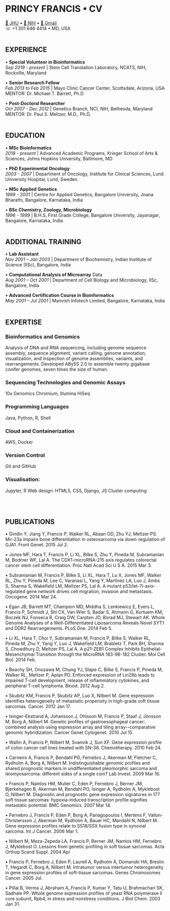 
# PRINCY FRANCIS   •   CV
[📧 JHU](mailto:pfranc10@jh.edu) • [📧 NIH](mailto:francisp2@nih.gov)  • [📧 Gmail](mailto:princyfrancis24@gmail.com) <br>
☏ +1 301 646 4414 • MD, USA
<br><br>

## EXPERIENCE
• **Special Volunteer in Bioinformatics** <br>
_Sep 2019 - present_  |  Stem Cell Translation Laboratory, NCATS, NIH, Rockville, Maryland

• **Senior Research Fellow** <br>
_Feb 2013 to Feb 2015_  |  Mayo Clinic Cancer Center, Scottsdale, Arizona, USA <br>
MENTOR: Dr. Michael T. Barrett, Ph.D

• **Post-Doctoral Researcher** <br>
_Oct 2007 - Dec 2012_  |  Genetics Branch, NCI, NIH, Bethesda, Maryland <br>
MENTOR: Dr. Paul S. Meltzer, M.D., Ph.D. <br>
<br>

## EDUCATION
• **MSc Bioinformatics** <br>
_2018 - present_  |  Advanced Academic Programs, Krieger School of Arts & Sciences, Johns Hopkins University, Baltimore, MD

• **PhD Experimental Oncology** <br>
_2003 - 2007_  |  Department of Oncology, Institute for Clinical Sciences, Lund University Hospital, Lund, Sweden.

• **MSc Applied Genetics** <br>
_1999 - 2001_  |  Centre for Applied Genetics, Bangalore University, Jnana Bharathi, Bangalore, Karnataka, India

• **BSc Chemistry, Zoology, Microbiology** <br>
_1996 - 1999_  |  B.H.S. First Grade College, Bangalore University, Jayanagar, Bangalore, Karnataka, India <br>
<br>

## ADDITIONAL TRAINING
• **Lab Assistant** <br>
_Nov 2001 – Jan 2003_  |  Department of Biochemistry, Indian Institute of Science (IISc), Bangalore, India <br>
  
• **Computational Analysis of Microarray** Data <br>
_Aug 2001 – Oct 2001_  | Department of Cell Biology and Microbiology, IISc, Bangalore, India <br>
  
• **Advanced Certification Course in Bioinformatics** <br>
_May 2001 – Jul 2001_  |  Manvish Infotech Limited, Bangalore, Karnataka, India <br>
<br>

## EXPERTISE
### Bioinformatics and Genomics
Analysis of DNA and RNA sequencing, including genome sequence assembly, sequence alignment, variant calling, genome annotation, visualization, and inspection of genome assemblies, variants, and rearrangements. Developed ABySS 2.0 to assemble twenty gigabase conifer genomes, seven times the size of human.
### Sequencing Technologies and Genomic Assays
10x Genomics Chromium, Illumina HiSeq
### Programming Languages
Java, Python, R, Shell
### Cloud and Containerization
AWS, Docker
### Version Control
Git and GitHub
### Visualisation:
Jupyter, R
Web design:
HTML5, CSS, Django, JS
Cluster computing

<br><br>
## PUBLICATIONS
• Gindin Y, Jiang Y, Francis P, Walker RL, Abaan OD, Zhu YJ, Meltzer PS. Mir-23a impairs bone differentiation in osteosarcoma via down-regulation of GJA1. Front Genet. 2015 Jul 2.

• Jones MF, Hara T, Francis P, Li XL, Bilke S, Zhu Y, Pineda M, Subramanian M, Bodmer WF, Lal A. The CDX1-microRNA-215 axis regulates colorectal cancer stem cell differentiation. Proc Natl Acad Sci U S A. 2015 Mar 3.

• Subramanian M, Francis P, Bilke S, Li XL, Hara T, Lu X, Jones MF, Walker RL, Zhu Y, Pineda M, Lee C, Varanasi L, Yang Y, Martinez LA, Luo J, Ambs S, Sharma S, Wakefield LM, Meltzer PS, Lal A. A mutant p53/let-7i-axis-regulated gene network drives cell migration, invasion and metastasis. Oncogene. 2014 Mar 24.

• Egan JB, Barrett MT, Champion MD, Middha S, Lenkiewicz E, Evers L, Francis P, Schmidt J, Shi CX, Van Wier S, Badar S, Ahmann G, Kortuem KM, Boczek NJ, Fonseca R, Craig DW, Carpten JD, Borad MJ, Stewart AK. Whole Genome Analyses of a Well-Differentiated Liposarcoma Reveals Novel SYT1 and DDR2 Rearrangements. PLoS One. 2014 Feb 5.

• Li XL, Hara T, Choi Y, Subramanian M, Francis P, Bilke S, Walker RL, Pineda M, Zhu Y, Yang Y, Luo J, Wakefield LM, Brabletz T, Park BH, Sharma S, Chowdhury D, Meltzer PS, Lal A. A p21-ZEB1 Complex Inhibits Epithelial-Mesenchymal Transition through the MicroRNA 183-96-182 Cluster. Mol Cell Biol. 2014 Feb.

• Beachy SH, Onozawa M, Chung YJ, Slape C, Bilke S, Francis P, Pineda M, Walker RL, Meltzer P, Aplan PD. Enforced expression of Lin28b leads to impaired T-cell development, release of inflammatory cytokines, and peripheral T-cell lymphoma. Blood. 2012 Aug 2.
			
• Skubitz KM, Francis P, Skubitz AP, Luo X, Nilbert M. Gene expression identifies heterogeneity of metastatic propensity in high-grade soft tissue sarcomas. Cancer. 2012 Jan 17.
			
• Isinger-Ekstrand A, Johansson J, Ohlsson M, Francis P, Staaf J, Jönsson M, Borg A, Nilbert M. Genetic profiles of gastroesophageal cancer: combined analysis using expression array and tiling array--comparative genomic hybridization. Cancer Genet Cytogenet. 2010 Jul 15.
			
• Wallin A, Francis P, Nilbert M, Svanvik J, Sun XF. Gene expression profile of colon cancer cell lines treated with SN-38. Chemotherapy. 2010 Feb 24.
			
• Carneiro A, Francis P, Bendahl PO, Fernebro J, Akerman M, Fletcher C, Rydholm A, Borg A, Nilbert M. Indistinguishable genomic profiles and shared prognostic markers in undifferentiated pleomorphic sarcoma and leiomyosarcoma: different sides of a single coin? Lab Invest. 2009 Mar 16.
			
• Francis P, Namlos HM, Muller C, Eden P, Fernebro J, Berner JM, Bjerkehagen B, Akerman M, Bendahl PO, Isinger A, Rydholm A, Myklebost O, Nilbert M. Diagnostic and prognostic gene expression signatures in 177 soft tissue sarcomas: hypoxia-induced transcription profile signifies metastatic potential. BMC Genomics. 2007 Mar 14.
			
• Fernebro J, Francis P, Eden P, Borg A, Panagopoulos I, Mertens F, Vallon- Christersson J, Akerman M, Rydholm A, Bauer HC, Mandahl N, Nilbert M. Gene expression profiles relate to SS18/SSX fusion type in synovial sarcoma. Int J Cancer. 2006 Mar 1.

• Nilbert M, Meza-Zepeda LA, Francis P, Berner JM, Namlos HM, Fernebro J, Myklebost O. Lessons from genetic profiling in soft tissue sarcomas. Acta Orthop Scand Suppl. 2004 Apr
			
• Francis P, Fernebro J, Eden P, Laurell A, Rydholm A, Domanski HA, Breslin T, Hegardt C, Borg A, Nilbert M. Intratumor versus intertumor heterogeneity in gene expression profiles of soft-tissue sarcomas. Genes Chromosomes Cancer. 2005 Jul.
			
• Pillai B, Verma J, Abraham A, Francis P, Kumar Y, Tatu U, Brahmachari SK, Sadhale PP. Whole genome expression profiles of yeast RNA polymerase II core subunit, Rpb4, in stress and nonstress conditions. J Biol Chem. 2003 Jan 31.
